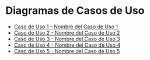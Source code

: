 # Diagramas de Casos de Uso

* [Caso de Uso 1 - Nombre del Caso de Uso 1]()
* [Caso de Uso 2 - Nombre del Caso de Uso 2]()
* [Caso de Uso 3 - Nombre del Caso de Uso 3]()
* [Caso de Uso 4 - Nombre del Caso de Uso 4]()
* [Caso de Uso 5 - Nombre del Caso de Uso 5]()
